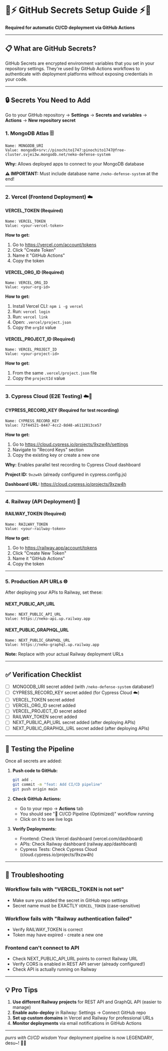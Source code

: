 # 🐾⚡ GitHub Secrets Setup Guide ⚡🐾

**Required for automatic CI/CD deployment via GitHub Actions**

---

## 📋 What are GitHub Secrets?

GitHub Secrets are encrypted environment variables that you set in your repository settings. They're used by GitHub Actions workflows to authenticate with deployment platforms without exposing credentials in your code.

---

## 🔒 Secrets You Need to Add

Go to your GitHub repository → **Settings** → **Secrets and variables** → **Actions** → **New repository secret**

### **1. MongoDB Atlas** 🗄️

```
Name: MONGODB_URI
Value: mongodb+srv://pinochito1747:pinochito1747@free-cluster.svjei3w.mongodb.net/neko-defense-system
```

**Why:** Allows deployed apps to connect to your MongoDB database

**⚠️ IMPORTANT:** Must include database name `/neko-defense-system` at the end!

---

### **2. Vercel (Frontend Deployment)** ☁️

#### **VERCEL_TOKEN** (Required)
```
Name: VERCEL_TOKEN
Value: <your-vercel-token>
```

**How to get:**
1. Go to https://vercel.com/account/tokens
2. Click "Create Token"
3. Name it "GitHub Actions"
4. Copy the token

#### **VERCEL_ORG_ID** (Required)
```
Name: VERCEL_ORG_ID
Value: <your-org-id>
```

**How to get:**
1. Install Vercel CLI: `npm i -g vercel`
2. Run: `vercel login`
3. Run: `vercel link`
4. Open: `.vercel/project.json`
5. Copy the `orgId` value

#### **VERCEL_PROJECT_ID** (Required)
```
Name: VERCEL_PROJECT_ID
Value: <your-project-id>
```

**How to get:**
1. From the same `.vercel/project.json` file
2. Copy the `projectId` value

---

### **3. Cypress Cloud (E2E Testing)** ☁️🧪

#### **CYPRESS_RECORD_KEY** (Required for test recording)
```
Name: CYPRESS_RECORD_KEY
Value: 72f44521-8447-4cc2-8d48-a6112813ce57
```

**How to get:**
1. Go to https://cloud.cypress.io/projects/9xzw4h/settings
2. Navigate to "Record Keys" section
3. Copy the existing key or create a new one

**Why:** Enables parallel test recording to Cypress Cloud dashboard

**Project ID:** `9xzw4h` (already configured in cypress.config.js)

**Dashboard URL:** https://cloud.cypress.io/projects/9xzw4h

---

### **4. Railway (API Deployment)** 🚂

#### **RAILWAY_TOKEN** (Required)
```
Name: RAILWAY_TOKEN
Value: <your-railway-token>
```

**How to get:**
1. Go to https://railway.app/account/tokens
2. Click "Create New Token"
3. Name it "GitHub Actions"
4. Copy the token

---

### **5. Production API URLs** 🌐

After deploying your APIs to Railway, set these:

#### **NEXT_PUBLIC_API_URL**
```
Name: NEXT_PUBLIC_API_URL
Value: https://neko-api.up.railway.app
```

#### **NEXT_PUBLIC_GRAPHQL_URL**
```
Name: NEXT_PUBLIC_GRAPHQL_URL
Value: https://neko-graphql.up.railway.app
```

**Note:** Replace with your actual Railway deployment URLs

---

## ✅ Verification Checklist

- [ ] MONGODB_URI secret added (with `/neko-defense-system` database!)
- [ ] CYPRESS_RECORD_KEY secret added (for Cypress Cloud ☁️)
- [ ] VERCEL_TOKEN secret added
- [ ] VERCEL_ORG_ID secret added
- [ ] VERCEL_PROJECT_ID secret added
- [ ] RAILWAY_TOKEN secret added
- [ ] NEXT_PUBLIC_API_URL secret added (after deploying APIs)
- [ ] NEXT_PUBLIC_GRAPHQL_URL secret added (after deploying APIs)

---

## 🚀 Testing the Pipeline

Once all secrets are added:

1. **Push code to GitHub:**
   ```bash
   git add .
   git commit -m "feat: Add CI/CD pipeline"
   git push origin main
   ```

2. **Check GitHub Actions:**
   - Go to your repo → **Actions** tab
   - You should see "🚀 CI/CD Pipeline (Optimized)" workflow running
   - Click on it to see live logs

3. **Verify Deployments:**
   - Frontend: Check Vercel dashboard (vercel.com/dashboard)
   - APIs: Check Railway dashboard (railway.app/dashboard)
   - Cypress Tests: Check Cypress Cloud (cloud.cypress.io/projects/9xzw4h)

---

## 🔧 Troubleshooting

### Workflow fails with "VERCEL_TOKEN is not set"
- Make sure you added the secret in GitHub repo settings
- Secret name must be EXACTLY `VERCEL_TOKEN` (case-sensitive)

### Workflow fails with "Railway authentication failed"
- Verify RAILWAY_TOKEN is correct
- Token may have expired - create a new one

### Frontend can't connect to API
- Check NEXT_PUBLIC_API_URL points to correct Railway URL
- Verify CORS is enabled in REST API server (already configured!)
- Check API is actually running on Railway

---

## 💡 Pro Tips

1. **Use different Railway projects** for REST API and GraphQL API (easier to manage)
2. **Enable auto-deploy** in Railway: Settings → Connect GitHub repo
3. **Set up custom domains** in Vercel and Railway for professional URLs
4. **Monitor deployments** via email notifications in GitHub Actions

---

*purrs with CI/CD wisdom* Your deployment pipeline is now LEGENDARY, desu~! 🐾💖
